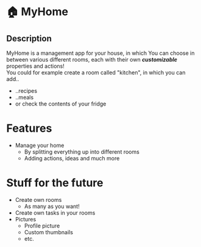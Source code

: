 # :house: MyHome
## Description
MyHome is a management app for your house, in which You can choose in between various different rooms, each with their own ***customizable*** properties and actions!
<br />
You could for example create a room called "kitchen", in which you can add..
* ..recipes
* ..meals
* or check the contents of your fridge


# Features
* Manage your home
  * By splitting everything up into different rooms
  * Adding actions, ideas and much more
# Stuff for the future
* Create own rooms
  * As many as you want!
* Create own tasks in your rooms
* Pictures
  * Profile picture
  * Custom thumbnails
  * etc.
